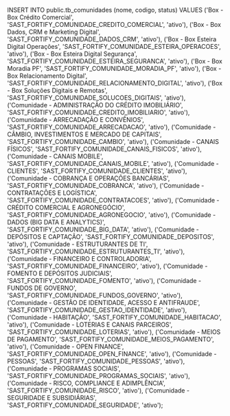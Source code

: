 INSERT INTO public.tb_comunidades (nome, codigo, status) VALUES
('Box - Box Crédito Comercial', 'SAST_FORTIFY_COMUNIDADE_CREDITO_COMERCIAL', 'ativo'),
('Box - Box Dados, CRM e Marketing Digital', 'SAST_FORTIFY_COMUNIDADE_DADOS_CRM', 'ativo'),
('Box - Box Esteira Digital Operações', 'SAST_FORTIFY_COMUNIDADE_ESTEIRA_OPERACOES', 'ativo'),
('Box - Box Esteira Digital Segurança', 'SAST_FORTIFY_COMUNIDADE_ESTEIRA_SEGURANCA', 'ativo'),
('Box - Box Moradia PF', 'SAST_FORTIFY_COMUNIDADE_MORADIA_PF', 'ativo'),
('Box - Box Relacionamento Digital', 'SAST_FORTIFY_COMUNIDADE_RELACIONAMENTO_DIGITAL', 'ativo'),
('Box - Box Soluções Digitais e Remotas', 'SAST_FORTIFY_COMUNIDADE_SOLUCOES_DIGITAIS', 'ativo'),
('Comunidade - ADMINISTRAÇÃO DO CRÉDITO IMOBILIÁRIO', 'SAST_FORTIFY_COMUNIDADE_CREDITO_IMOBILIARIO', 'ativo'),
('Comunidade - ARRECADAÇÃO E CONVÊNIOS', 'SAST_FORTIFY_COMUNIDADE_ARRECADACAO', 'ativo'),
('Comunidade - CÂMBIO, INVESTIMENTOS E MERCADO DE CAPITAIS', 'SAST_FORTIFY_COMUNIDADE_CAMBIO', 'ativo'),
('Comunidade - CANAIS FÍSICOS', 'SAST_FORTIFY_COMUNIDADE_CANAIS_FISICOS', 'ativo'),
('Comunidade - CANAIS MOBILE', 'SAST_FORTIFY_COMUNIDADE_CANAIS_MOBILE', 'ativo'),
('Comunidade - CLIENTES', 'SAST_FORTIFY_COMUNIDADE_CLIENTES', 'ativo'),
('Comunidade - COBRANÇA E OPERAÇÕES BANCÁRIAS', 'SAST_FORTIFY_COMUNIDADE_COBRANCA', 'ativo'),
('Comunidade - CONTRATAÇÕES E LOGÍSTICA', 'SAST_FORTIFY_COMUNIDADE_CONTRATACOES', 'ativo'),
('Comunidade - CRÉDITO COMERCIAL E AGRONEGÓCIO', 'SAST_FORTIFY_COMUNIDADE_AGRONEGOCIO', 'ativo'),
('Comunidade - DADOS (BIG DATA E ANALYTICS)', 'SAST_FORTIFY_COMUNIDADE_BIG_DATA', 'ativo'),
('Comunidade - DEPÓSITOS E CAPTAÇÃO', 'SAST_FORTIFY_COMUNIDADE_DEPOSITOS', 'ativo'),
('Comunidade - ESTRUTURANTES DE TI', 'SAST_FORTIFY_COMUNIDADE_ESTRUTURANTES_TI', 'ativo'),
('Comunidade - FINANCEIRO E CONTROLADORIA', 'SAST_FORTIFY_COMUNIDADE_FINANCEIRO', 'ativo'),
('Comunidade - FOMENTO E DEPÓSITOS JUDICIAIS', 'SAST_FORTIFY_COMUNIDADE_FOMENTO', 'ativo'),
('Comunidade - FUNDOS DE GOVERNO', 'SAST_FORTIFY_COMUNIDADE_FUNDOS_GOVERNO', 'ativo'),
('Comunidade - GESTÃO DE IDENTIDADE, ACESSO E ANTIFRAUDE', 'SAST_FORTIFY_COMUNIDADE_GESTAO_IDENTIDADE', 'ativo'),
('Comunidade - HABITAÇÃO', 'SAST_FORTIFY_COMUNIDADE_HABITACAO', 'ativo'),
('Comunidade - LOTERIAS E CANAIS PARCEIROS', 'SAST_FORTIFY_COMUNIDADE_LOTERIAS', 'ativo'),
('Comunidade - MEIOS DE PAGAMENTO', 'SAST_FORTIFY_COMUNIDADE_MEIOS_PAGAMENTO', 'ativo'),
('Comunidade - OPEN FINANCE', 'SAST_FORTIFY_COMUNIDADE_OPEN_FINANCE', 'ativo'),
('Comunidade - PESSOAS', 'SAST_FORTIFY_COMUNIDADE_PESSOAS', 'ativo'),
('Comunidade - PROGRAMAS SOCIAIS', 'SAST_FORTIFY_COMUNIDADE_PROGRAMAS_SOCIAIS', 'ativo'),
('Comunidade - RISCO, COMPLIANCE E ADIMPLÊNCIA', 'SAST_FORTIFY_COMUNIDADE_RISCO', 'ativo'),
('Comunidade - SEGURIDADE E SUBSIDIÁRIAS', 'SAST_FORTIFY_COMUNIDADE_SEGURIDADE', 'ativo');
